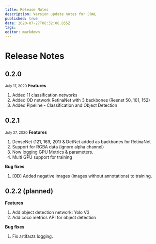 ```yaml
---
title: Release Notes
description: Version update notes for CRAL
published: true
date: 2020-07-27T08:32:08.855Z
tags: 
editor: markdown
---
```


# Release Notes

## 0.2.0
<small>July 17, 2020</small>
**Features**
1. Added 11 classification networks
1. Added OD network RetinaNet with 3 backbones (Resnet 50, 101, 152)
1. Added Pipeline - Classification and Object Detection

## 0.2.1
<small>July 27, 2020</small>
**Features**
1. DenseNet (121, 169, 201) & DetNet added as backbones for RetinaNet
1. Support for RGBA data (ignore alpha channel)
1. Now logging GPU Metrics & parameters.
1. Multi GPU support for training

**Bug fixes**
1. [OD] Added negative images (images without annotations) to training.

## 0.2.2 (planned)
**Features**
1. Add object detection network: Yolo V3
1. Add coco metrics API for object detection

**Bug fixes**
1. Fix artifacts logging.

